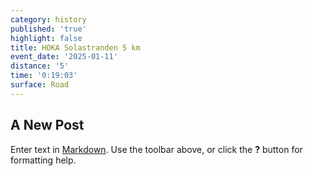 ```yaml
---
category: history
published: 'true'
highlight: false
title: HOKA Solastranden 5 km
event_date: '2025-01-11'
distance: '5'
time: '0:19:03'
surface: Road
---
```

## A New Post

Enter text in [Markdown](http://daringfireball.net/projects/markdown/). Use the toolbar above, or click the **?** button for formatting help.
